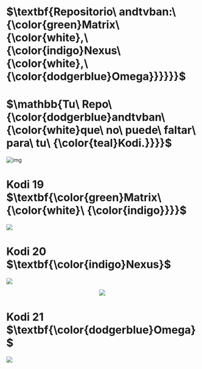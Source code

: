  # $\textbf{Repositorio\ andtvban:\ {\color{green}Matrix\ {\color{white},\ {\color{indigo}Nexus\ {\color{white},\ {\color{dodgerblue}Omega}}}}}}$

# $\mathbb{Tu\ Repo\ {\color{dodgerblue}andtvban\ {\color{white}que\ no\ puede\ faltar\ para\ tu\ {\color{teal}Kodi.}}}}$



![img](https://)
# Kodi 19 $\textbf{\color{green}Matrix\ {\color{white}\ {\color{indigo}}}}$
<img src="https://i.imgur.com/FmHatKc.png">

# Kodi 20 $\textbf{\color{indigo}Nexus}$
<p align="left">
<img src="https://img.shields.io/badge/TVBAN-LA%20ORIGINAL-8A2BE2">  
<p align="center">
<img src="https://i.imgur.com/19lQWCN.png">  
</p>

<h1 align="left"> Kodi 21 $\textbf{\color{dodgerblue}Omega}$ </h1>
<p align="left">
<img src="https://img.shields.io/badge/ESTADO_ANDTVBAN-EN_PR%C3%93XIMOS_D%C3%8DAS-dodgerblue">

</p>






